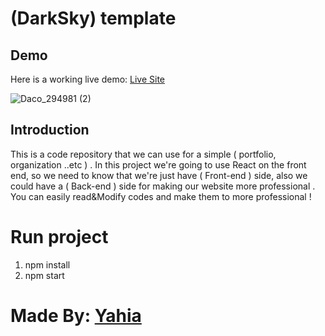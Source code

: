 # (DarkSky) template
## Demo
Here is a working live demo: [Live Site ](https://google.com)


![Daco_294981 (2)](https://user-images.githubusercontent.com/90482598/157772600-eeda8c46-6765-4bc8-84b3-85b7869fc580.png)


## Introduction
This is a code repository that we can use for a simple ( portfolio, organization ..etc ) .
In this project we're going to use React on the front end, so we need to know that we're just have ( Front-end ) side, also we could have a ( Back-end ) side for making our website more professional . 
You can easily read&Modify codes and make them to more professional !




# Run project
1) npm install
2) npm start 


# Made By: [Yahia](https://www.instagram.com/yahiahbaiz)
